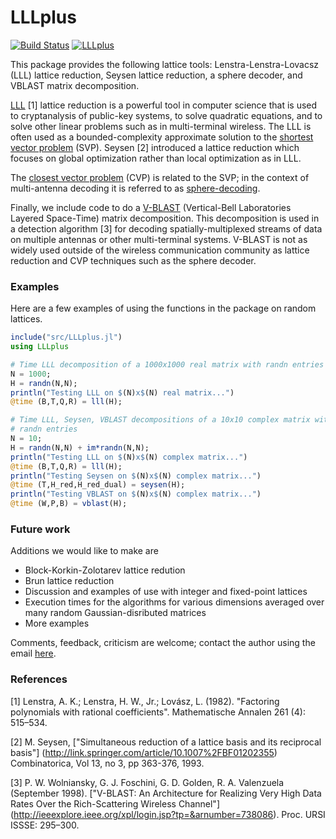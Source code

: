 # LLLplus


[![Build Status](https://travis-ci.org/christianpeel/LLLplus.jl.svg?branch=master)](https://travis-ci.org/christianpeel/LLLplus.jl)
[![LLLplus](http://pkg.julialang.org/badges/LLLplus_release.svg)](http://pkg.julialang.org/?pkg=LLLplus&ver=release)

This package provides the following lattice tools:
Lenstra-Lenstra-Lovacsz (LLL) lattice reduction, Seysen lattice
reduction, a sphere decoder, and VBLAST matrix decomposition. 

[LLL](https://en.wikipedia.org/wiki/Lenstra%E2%80%93Lenstra%E2%80%93Lov%C3%A1sz_lattice_basis_reduction_algorithm) [1]
lattice reduction is a powerful tool in computer science that is used
to cryptanalysis of public-key systems, to solve quadratic equations,
and to solve other linear problems such as in multi-terminal wireless.
The LLL is often used as a bounded-complexity approximate solution to
the
[shortest vector problem](https://en.wikipedia.org/wiki/Lattice_problem#Shortest_vector_problem_.28SVP.29)
(SVP).
Seysen [2] introduced a lattice reduction which focuses on global
optimization rather than local optimization as in LLL.

The
[closest vector problem](https://en.wikipedia.org/wiki/Lattice_problem#Closest_vector_problem_.28CVP.29)
(CVP) is related to the SVP; in the context of multi-antenna decoding
it is referred to as
[sphere-decoding](https://en.wikipedia.org/wiki/Lattice_problem#Sphere_decoding).

Finally, we include code to do a
[V-BLAST](https://en.wikipedia.org/wiki/Bell_Laboratories_Layered_Space-Time)
(Vertical-Bell Laboratories Layered Space-Time) matrix
decomposition. This decomposition is used in a detection algorithm [3] for
decoding spatially-multiplexed streams of data on multiple antennas or
other multi-terminal systems. V-BLAST is not as widely used outside of
the wireless communication community as lattice reduction and CVP
techniques such as the sphere decoder.

### Examples

Here are a few examples of using the functions in the
package on random lattices.

```julia
include("src/LLLplus.jl")
using LLLplus

# Time LLL decomposition of a 1000x1000 real matrix with randn entries 
N = 1000;
H = randn(N,N);
println("Testing LLL on $(N)x$(N) real matrix...")
@time (B,T,Q,R) = lll(H);

# Time LLL, Seysen, VBLAST decompositions of a 10x10 complex matrix with
# randn entries
N = 10;
H = randn(N,N) + im*randn(N,N);
println("Testing LLL on $(N)x$(N) complex matrix...")
@time (B,T,Q,R) = lll(H);
println("Testing Seysen on $(N)x$(N) complex matrix...")
@time (T,H_red,H_red_dual) = seysen(H);
println("Testing VBLAST on $(N)x$(N) complex matrix...")
@time (W,P,B) = vblast(H);
```

### Future work

Additions we would like to make are
* Block-Korkin-Zolotarev lattice redution
* Brun lattice reduction
* Discussion and examples of use with integer and fixed-point lattices
* Execution times for the algorithms for various dimensions averaged
  over many random Gaussian-disributed matrices
* More examples

Comments, feedback, criticism are welcome; contact the author using
the email [here](https://github.com/christianpeel). 


### References

[1] Lenstra, A. K.; Lenstra, H. W., Jr.; Lovász, L. (1982). "Factoring
polynomials with rational coefficients". Mathematische Annalen 261
(4): 515–534.

[2] M. Seysen,
["Simultaneous reduction of a lattice basis and its reciprocal basis"]
(http://link.springer.com/article/10.1007%2FBF01202355) Combinatorica,
Vol 13, no 3, pp 363-376, 1993.

[3] P. W. Wolniansky, G. J. Foschini, G. D. Golden, R. A. Valenzuela
(September 1998). ["V-BLAST: An Architecture for Realizing Very High
Data Rates Over the Rich-Scattering Wireless Channel"]
(http://ieeexplore.ieee.org/xpl/login.jsp?tp=&arnumber=738086). Proc. URSI
ISSSE: 295–300. 

